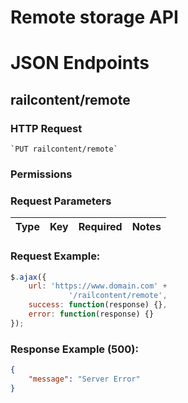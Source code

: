 # Remote storage API

# JSON Endpoints


<!-- START_339568376072f2f110420dc04236f894 -->
## railcontent/remote

### HTTP Request
    `PUT railcontent/remote`


### Permissions

### Request Parameters


|Type|Key|Required|Notes|
|----|---|--------|-----|


### Request Example:

```js
$.ajax({
    url: 'https://www.domain.com' +
             '/railcontent/remote',
    success: function(response) {},
    error: function(response) {}
});
```

### Response Example (500):

```json
{
    "message": "Server Error"
}
```




<!-- END_339568376072f2f110420dc04236f894 -->

